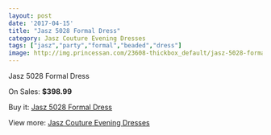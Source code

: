 ```yaml
---
layout: post
date: '2017-04-15'
title: "Jasz 5028 Formal Dress"
category: Jasz Couture Evening Dresses
tags: ["jasz","party","formal","beaded","dress"]
image: http://img.princessan.com/23608-thickbox_default/jasz-5028-formal-dress.jpg
---
```

Jasz 5028 Formal Dress

On Sales: **$398.99**
<a href="https://www.princessan.com/en/10713-jasz-5028-formal-dress.html"><amp-img layout="responsive" width="600" height="600" src="//img.princessan.com/23608-thickbox_default/jasz-5028-formal-dress.jpg" alt="Jasz 5028 Formal Dress 0" /></a>

Buy it: [Jasz 5028 Formal Dress](https://www.princessan.com/en/10713-jasz-5028-formal-dress.html "Jasz 5028 Formal Dress")

View more: [Jasz Couture Evening Dresses](https://www.princessan.com/en/82- "Jasz Couture Evening Dresses")